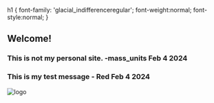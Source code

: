 

h1 {
    font-family: 'glacial_indifferenceregular';
    font-weight:normal;
    font-style:normal;
}
## Welcome!

### This is not my personal site. -mass_units Feb 4 2024
### This is my test message - Red Feb 4 2024 
![logo](https://cdn.akamai.steamstatic.com/steam/apps/2199420/header.jpg?t=1703700631)
